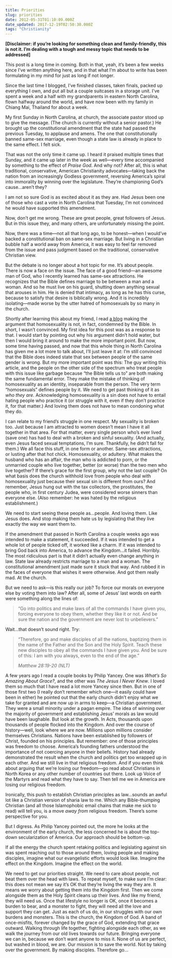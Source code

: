 ```yaml
---
title: Priorities
slug: priorities
date: 2012-05-31T01:10:09.000Z
date_updated: 2017-12-19T02:50:30.000Z
tags: "Christianity"
---
```


**[Disclaimer: if you’re looking for something clean and family-friendly, this is not it. I’m dealing with a tough and messy topic that needs to be addressed]**

This post is a long time in coming. Both in that, yeah, it’s been a few weeks since I’ve written anything here, and in that what I’m about to write has been formulating in my mind for just as long if not longer.

Since the last time I blogged, I’ve finished classes, taken finals, packed up everything I own, and put all but a couple suitcases in a storage unit. I’ve spent a week and a half with my grandparents in eastern North Carolina, flown halfway around the world, and have now been with my family in Chiang Mai, Thailand for about a week.

My first Sunday in North Carolina, at church, the associate pastor stood up to give the message. (The church is currently without a senior pastor.) He brought up the constitutional amendment that the state had passed the previous Tuesday, to applause and amens. The one that constitutionally banned same-sex marriage, even though a state law is already in place to the same effect. I felt sick.

That was not the only time it came up. I heard it praised multiple times that Sunday, and it came up later in the week as well—every time accompanied by something to the effect of *Praise God*. And why not? After all, this is what traditional, conservative, American Christianity advocates—taking back the nation from an increasingly Godless government, reversing America’s spiral into immorality by winning over the legislature. They’re championing God’s cause…aren’t they?

I am not so sure God is as excited about it as they are. Had Jesus been one of those who cast a vote in North Carolina that Tuesday, I’m not convinced he would have supported this amendment.

Now, don’t get me wrong. These are great people, great followers of Jesus. But in this issue they, and many others, are unfortunately missing the point.

Now, there was a time—not all that long ago, to be honest—when I would’ve backed a constitutional ban on same-sex marriage. But living in a Christian bubble half a world away from America, it was easy to feel far removed from the issue and pass judgment based on the traditional, conservative Christian view.

But the debate is no longer about a hot topic for me. It’s about people. There is now a face on the issue. The face of a good friend—an awesome man of God, who I recently learned has same-sex attractions. He recognizes that the Bible defines marriage to be between a man and a woman. And so he must live on his guard, shutting down anything sexual that arouses in him. He is denied that intimacy, as long as he has this curse, because to satisfy that desire is biblically wrong. And it is incredibly isolating—made worse by the utter hatred of homosexuals by so many in the church.

Shortly after learning this about my friend, I read [a blog](http://www.huffingtonpost.com/john-shore/the-best-case-for-the-bible-not-condemning-homosexuality_b_1396345.html) making the argument that homosexuality is not, in fact, condemned by the Bible. In short, I wasn’t convinced. My first idea for this post was as a response to that. I would start by pointing out why his argument didn’t hold water, but then I would bring it around to make the more important point. But now, some time having passed, and now that this whole thing in North Carolina has given me a lot more to talk about, I’ll just leave it at: I’m still convinced that the Bible does indeed state that sex between people of the same gender is wrong. But my more important point was this: The guy writing this article, and the people on the other side of the spectrum who treat people with this issue like garbage because “the Bible tells us to” are both making the same fundamental error. They make the mistake of thinking of homosexuality as an identity, inseparable from the person. The very term “homosexuals” defines people by it. We need to get past thinking of it as *who they are.* Acknowledging homosexuality is a sin does not have to entail hating people who practice it (or struggle with it, even if they don’t practice it, for that matter.) And loving them does not have to mean condoning what they do.

I can relate to my friend’s struggle in one respect. My sexuality is broken too. Just because I am attracted to women doesn’t mean I have it all together in that area. For that matter, every single person who’s ever lived (save one) has had to deal with a broken and sinful sexuality. (And actually, even Jesus faced sexual temptations, I’m sure. Thankfully, he didn’t fall for them.) We all face this stuff, in one form or another. Same-sex attractions, or lusting after that hot chick. Homosexuality, or adultery. What makes the husband who has an affair, the man who is addicted to porn, or the unmarried couple who live together, better (or worse) than the two men who live together? If there’s grace for the first group, why not the last couple? On what basis does the church withhold love from people who deal with homosexuality just because their sexual sin is different from ours? And remember, Jesus hung out with the tax collectors, the prostitutes, the people who, in first century Judea, were considered worse sinners than everyone else. (Also remember: he was hated by the religious establishment.)

We need to start seeing these people as…people. And loving them. Like Jesus does. And stop making them hate us by legislating that they live exactly the way we want them to.

If the amendment that passed in North Carolina a couple weeks ago was intended to make a statement, it succeeded. If it was intended to get a whole lot of people ticked off, it worked like a charm. If it was intended to bring God back into America, to advance the Kingdom…it failed. Horribly. The most ridiculous part is that it didn’t actually even change anything in law. State law already restricts marriage to a man and a woman. The constitutional amendment just made sure it stuck that way. And rubbed it in the faces of everyone that wishes it were otherwise. And got them really mad. At the church.

But we need to ask—is this really our job? To force our morals on everyone else by voting them into law? After all, some of Jesus’ last words on earth were something along the lines of:

> “Go into politics and make laws of all the commands I have given you, forcing everyone to obey them, whether they like it or not. And be sure the nation and the government are never lost to unbelievers.”

Wait…that doesn’t sound right. Try:

> “Therefore, go and make disciples of all the nations, baptizing them in the name of the Father and the Son and the Holy Spirit. Teach these new disciples to obey all the commands I have given you. And be sure of this: I am with you always, even to the end of the age.”
> 
> <cite>Matthew 28:19-20 (NLT)</cite>

A few years ago I read a couple books by Philip Yancey. One was *What’s So Amazing About Grace?*, and the other was *The Jesus I Never Knew*. I loved them so much that I have read a lot more Yancey since then. But in one of those first two (I really don’t remember which one—it easily could have been in either) he pointed out that the early church didn’t enjoy what we take for granted and are now up in arms to keep—a Christian government. They were a small minority under a pagan empire. The idea of winning over the majority of government and establishing Jesus’ morals as law would have been laughable. But look at the growth. In Acts, thousands upon thousands of people flocked into the Kingdom. And over the course of history—well, look where we are now. Millions upon millions consider themselves Christians. Nations have been established by followers of Christ, founded on his principles. But remember: one of those principles was freedom to choose. America’s founding fathers understood the importance of not coercing anyone in their beliefs. History had already demonstrated the result when the church and politics get too wrapped up in each other. And we still live in that religious freedom. And if you even think about arguing that we’re losing our freedom—go read about Christians in North Korea or any other number of countries out there. Look up Voice of the Martyrs and read what they have to say. Then tell me we in America are losing our religious freedom.

Ironically, this push to establish Christian principles as law…sounds an awful lot like a Christian version of sharia law to me. Which any Bible-thumping Christian (and all those Islamophobic email chains that make me sick to read) will tell you, is a move *away from* religious freedom. There’s some perspective for you.

But I digress. As Philip Yancey pointed out, the more he looks at the environment of the early church, the less concerned he is about the top-down secularization of America. Our approach should be bottom-up.

If all the energy the church spent retaking politics and legislating against sin was spent reaching out to those around them, loving people and making disciples, imagine what our evangelistic efforts would look like. Imagine the effect on the Kingdom. Imagine the effect on the world.

We need to get our priorities straight. We need to care about people, not beat them over the head with laws. To repeat myself, to make sure I’m clear: this does not mean we say it’s OK that they’re living the way they are. It means we worry about getting them into the Kingdom first. Then we come alongside them as the Holy Spirit cleans up their lives. And like my friend, they will need us. Once that lifestyle no longer is OK, once it becomes a burden to bear, and a monster to fight, they will need all the love and support they can get. Just as each of us do, in our struggles with our own burdens and monsters. This is the church, the Kingdom of God. A band of once-misfits, forever changed by the grace of God, extending that grace outward. Walking through life together, fighting alongside each other, as we walk the journey from our old lives towards our future. Bringing everyone we can in, because we don’t want anyone to miss it. None of us are perfect, but washed in blood, we are. Our mission is to save the world. Not by taking over the government. By making disciples. Therefore go…
